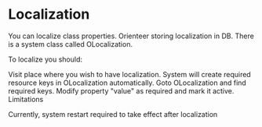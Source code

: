 # Localization

You can localize class properties.
Orienteer storing localization in DB. There is a system class called OLocalization.

To localize you should:

Visit place where you wish to have localization. System will create required resource keys in OLocalization automatically.
Goto OLocalization and find required keys.
Modify property "value" as required and mark it active.
Limitations

Currently, system restart required to take effect after localization
